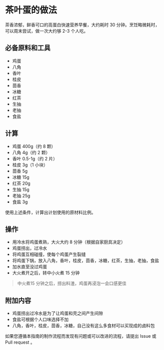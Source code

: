 # 茶叶蛋的做法

茶香浓郁，鲜香可口的高蛋白快速营养早餐，大约耗时 30 分钟。烹饪略微耗时，可以周末尝试，做一次大约够 2-3 个人吃。

## 必备原料和工具

- 鸡蛋
- 八角
- 香叶
- 桂皮
- 茴香
- 冰糖
- 红茶
- 生抽
- 老抽
- 食盐

## 计算

- 鸡蛋 400g（约 8 颗）
- 八角 4g（约 2 颗）
- 香叶 0.5-1g（约 2 片）
- 桂皮 3g（1 小块）
- 茴香 5g
- 冰糖 15g
- 红茶 20g
- 生抽 15g
- 老抽 25g
- 食盐 3g

使用上述条件，计算出计划使用的原材料比例。

## 操作

- 用冷水将鸡蛋煮熟，大火大约 8 分钟（根据自家厨具决定）
- 鸡蛋捞出，过冷水
- 将鸡蛋互相碰撞，使每个鸡蛋产生裂缝
- 将鸡蛋下锅，放入八角，香叶，桂皮，茴香，冰糖，红茶，生抽，老抽，食盐
- 加水直至没过鸡蛋
- 大火煮开之后，转中小火煮 15 分钟

> 中火煮15 分钟之后，捞出料渣，鸡蛋再浸泡一会口感更佳

## 附加内容

- 鸡蛋捞出过冷水是为了让鸡蛋和壳之间产生间隙
- 食盐可根据个人口味选择不加
- 八角，香叶，桂皮，茴香，冰糖，自己没有这么多食材可以买现成的卤料包

如果您遵循本指南的制作流程而发现有问题或可以改进的流程，请提出 Issue 或 Pull request 。
